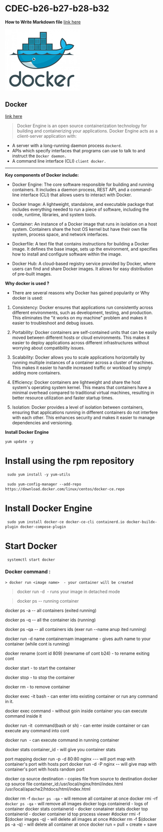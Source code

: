# CDEC-b26-b27-b28-b32

**How to Write Markdown file**
[link here](https://github.com/DavidAnson/markdownlint/blob/v0.33.0/doc/md023.md)

![docker](/download.png)

## Docker

 [link here](https://docs.docker.com/)

 > Docker Engine is an open source containerization technology for building and containerizing your applications. Docker Engine acts as a client-server application with:

- A server with a long-running daemon process ```dockerd```.
- APIs which specify interfaces that programs can use to talk to and instruct the ```Docker daemon.```
- A command line interface (CLI) ```client docker.```

 ---
**Key components of Docker include:**

- Docker Engine: The core software responsible for building and running containers. It includes a daemon process, REST API, and a command-line interface (CLI) that allows users to interact with Docker.

- Docker Image: A lightweight, standalone, and executable package that includes everything needed to run a piece of software, including the code, runtime, libraries, and system tools.

- Container: An instance of a Docker image that runs in isolation on a host system. Containers share the host OS kernel but have their own file system, process space, and network interfaces.

- Dockerfile: A text file that contains instructions for building a Docker image. It defines the base image, sets up the environment, and specifies how to install and configure software within the image.

- Docker Hub: A cloud-based registry service provided by Docker, where users can find and share Docker images. It allows for easy distribution of pre-built images.

**Why docker is used ?**

- There are several reasons why Docker has gained popularity or Why docker is used:

1. Consistency: Docker ensures that applications run consistently across different environments, such as development, testing, and production. This eliminates the "it works on my machine" problem and makes it easier to troubleshoot and debug issues.

2. Portability: Docker containers are self-contained units that can be easily moved between different hosts or cloud environments. This makes it easier to deploy applications across different infrastructures without worrying about compatibility issues.

3. Scalability: Docker allows you to scale applications horizontally by running multiple instances of a container across a cluster of machines. This makes it easier to handle increased traffic or workload by simply adding more containers.

4. Efficiency: Docker containers are lightweight and share the host system's operating system kernel. This means that containers have a minimal overhead compared to traditional virtual machines, resulting in better resource utilization and faster startup times.

5. Isolation: Docker provides a level of isolation between containers, ensuring that applications running in different containers do not interfere with each other. This enhances security and makes it easier to manage dependencies and versioning.


 **Install Docker Engine** 

```
yum update -y
```
# Install using the rpm repository
```
 sudo yum install -y yum-utils

 sudo yum-config-manager --add-repo https://download.docker.com/linux/centos/docker-ce.repo
 ```


 # Install Docker Engine
```
 sudo yum install docker-ce docker-ce-cli containerd.io docker-buildx-plugin docker-compose-plugin
```
# Start Docker
```
 systemctl start docker
 ```
### Docker command : 

```
> docker run <image name>  - your container will be created 
```
>docker run -d <image name> - runs your image in detached mode

>docker ps    -- running container

docker ps -a -- all containers (exited running)

docker ps -q -- all the container ids (running)

docker ps -qa -- all containers ids (exer run --name anup ited running)

docker run -d name containernam imagename  - gives auth name to your container (while cont is running)

docker rename  (cont id 809)  (newname of cont b24) - to rename exiting cont

docker start <container id> - to start the container

docker stop <container id> - to stop the container

docker rm <container id> - to remove container

docker exec -it <container id> bash - can enter into existing 
container or run any command in it.

docker exec <container id> command - without goin inside container you can execute command inside it

docker run  -it <image name> command(bash or sh) - can enter inside container or can execute any command into cont

docker run  <image name> <command> - can execute command in running container

docker stats container_id - will give you container stats


port mapping
docker run -p -d 80:80 nginx --- will port map with container's port with hosts port
docker run  -d -P nginx -- will give map with container's port with hosts random port

docker cp source destination - copies file from source to destination
docker cp source file container_id:/usr/local/nginx/html/index.html
/usr/local/apache2/htdocs/html/index.html

docker rm -f `docker ps -qa` - will remove all container at once
docker rmi -rf `docker ps -qa` - will remove all images
docker logs containerid - logs of container
docker stats containerid - docker conatainer stats
docker top containerid  - docker container id top process viewer
#docker rmi -f $(docker images -q) - will delete all images at once
#docker rm -f $(docker ps -a -q)  - will delete all container at once
docker run  = pull  + create + save
```